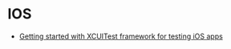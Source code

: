 # IOS
- [Getting started with XCUITest framework for testing iOS apps](https://blog.novoda.com/getting-started-with-xcuitest-framework-for-testing-ios-apps/)